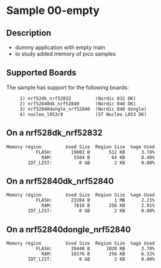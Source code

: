 # Sample 00-empty

## Description

* dummy application with empty main
* to study added memory of pico samples

## Supported Boards

The sample has support for the following boards:
```
     1) nrf52dk_nrf52832         (Nordic 832 DK)
     2) nrf52840dk_nrf52840      (Nordic 840 DK)
     3) nrf52840dongle_nrf52840  (Nordic 840 dongle)
     4) nucleo_l053r8            (ST Nucleo L053 DK)
```


## On a nrf528dk_nrf52832

```
Memory region         Used Size  Region Size  %age Used
           FLASH:       19802 B       512 KB      3.78%
             RAM:        5504 B        64 KB      8.40%
        IDT_LIST:          0 GB         2 KB      0.00%
```


## On a nrf52840dk_nrf52840

```
Memory region         Used Size  Region Size  %age Used
           FLASH:       23204 B         1 MB      2.21%
             RAM:        7616 B       256 KB      2.91%
        IDT_LIST:          0 GB         2 KB      0.00%
```


## On a nrf52840dongle_nrf52840

```
Memory region         Used Size  Region Size  %age Used
           FLASH:       39440 B      1020 KB      3.78%
             RAM:       16576 B       256 KB      6.32%
        IDT_LIST:          0 GB         2 KB      0.00%
```
